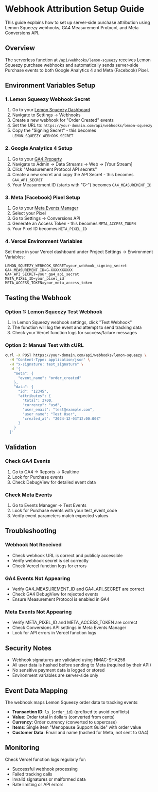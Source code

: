# Webhook Attribution Setup Guide

This guide explains how to set up server-side purchase attribution using Lemon Squeezy webhooks, GA4 Measurement Protocol, and Meta Conversions API.

## Overview

The serverless function at `/api/webhooks/lemon-squeezy` receives Lemon Squeezy purchase webhooks and automatically sends server-side Purchase events to both Google Analytics 4 and Meta (Facebook) Pixel.

## Environment Variables Setup

### 1. Lemon Squeezy Webhook Secret

1. Go to your [Lemon Squeezy Dashboard](https://app.lemonsqueezy.com)
2. Navigate to Settings → Webhooks
3. Create a new webhook for "Order Created" events
4. Set the URL to: `https://your-domain.com/api/webhooks/lemon-squeezy`
5. Copy the "Signing Secret" - this becomes `LEMON_SQUEEZY_WEBHOOK_SECRET`

### 2. Google Analytics 4 Setup

1. Go to your [GA4 Property](https://analytics.google.com)
2. Navigate to Admin → Data Streams → Web → [Your Stream]
3. Click "Measurement Protocol API secrets"
4. Create a new secret and copy the API Secret - this becomes `GA4_API_SECRET`
5. Your Measurement ID (starts with "G-") becomes `GA4_MEASUREMENT_ID`

### 3. Meta (Facebook) Pixel Setup

1. Go to your [Meta Events Manager](https://business.facebook.com/events_manager)
2. Select your Pixel
3. Go to Settings → Conversions API
4. Generate an Access Token - this becomes `META_ACCESS_TOKEN`
5. Your Pixel ID becomes `META_PIXEL_ID`

### 4. Vercel Environment Variables

Set these in your Vercel dashboard under Project Settings → Environment Variables:

```
LEMON_SQUEEZY_WEBHOOK_SECRET=your_webhook_signing_secret
GA4_MEASUREMENT_ID=G-XXXXXXXXXX
GA4_API_SECRET=your_ga4_api_secret
META_PIXEL_ID=your_pixel_id
META_ACCESS_TOKEN=your_meta_access_token
```

## Testing the Webhook

### Option 1: Lemon Squeezy Test Webhook

1. In Lemon Squeezy webhook settings, click "Test Webhook"
2. The function will log the event and attempt to send tracking data
3. Check your Vercel function logs for success/failure messages

### Option 2: Manual Test with cURL

```bash
curl -X POST https://your-domain.com/api/webhooks/lemon-squeezy \
  -H "Content-Type: application/json" \
  -H "x-signature: test_signature" \
  -d '{
    "meta": {
      "event_name": "order_created"
    },
    "data": {
      "id": "12345",
      "attributes": {
        "total": 3700,
        "currency": "usd",
        "user_email": "test@example.com",
        "user_name": "Test User",
        "created_at": "2024-12-03T12:00:00Z"
      }
    }
  }'
```

## Validation

### Check GA4 Events

1. Go to GA4 → Reports → Realtime
2. Look for Purchase events
3. Check DebugView for detailed event data

### Check Meta Events

1. Go to Events Manager → Test Events
2. Look for Purchase events with your test_event_code
3. Verify event parameters match expected values

## Troubleshooting

### Webhook Not Received

- Check webhook URL is correct and publicly accessible
- Verify webhook secret is set correctly
- Check Vercel function logs for errors

### GA4 Events Not Appearing

- Verify GA4_MEASUREMENT_ID and GA4_API_SECRET are correct
- Check GA4 DebugView for rejected events
- Ensure Measurement Protocol is enabled in GA4

### Meta Events Not Appearing

- Verify META_PIXEL_ID and META_ACCESS_TOKEN are correct
- Check Conversions API settings in Meta Events Manager
- Look for API errors in Vercel function logs

## Security Notes

- Webhook signatures are validated using HMAC-SHA256
- All user data is hashed before sending to Meta (required by their API)
- No sensitive payment data is logged or stored
- Environment variables are server-side only

## Event Data Mapping

The webhook maps Lemon Squeezy order data to tracking events:

- **Transaction ID**: `ls_{order_id}` (prefixed to avoid conflicts)
- **Value**: Order total in dollars (converted from cents)
- **Currency**: Order currency (converted to uppercase)
- **Items**: Single item "Menopause Support Guide" with order value
- **Customer Data**: Email and name (hashed for Meta, not sent to GA4)

## Monitoring

Check Vercel function logs regularly for:
- Successful webhook processing
- Failed tracking calls
- Invalid signatures or malformed data
- Rate limiting or API errors

